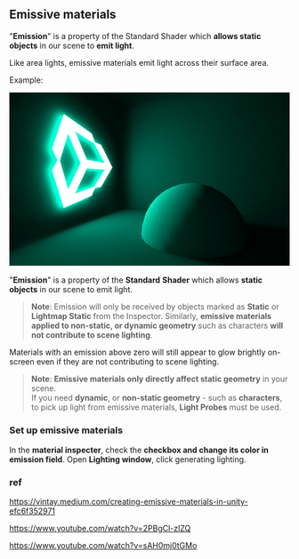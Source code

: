 ## Emissive materials
"**Emission**" is a property of the Standard Shader which **allows static objects** in our scene to **emit light**.
 
Like area lights, emissive materials emit light across their surface area.

Example:


![](./img/EmissiveMaterial.png)

"**Emission**" is a property of the **Standard** **Shader** which allows **static objects** in our scene to emit light. 

> **Note**: Emission will only be received by objects marked as **Static** or **Lightmap Static** from the Inspector. Similarly, **emissive materials applied to non-static, or dynamic geometry** such as characters **will not contribute to scene lighting**.

Materials with an emission above zero will still appear to glow brightly on-screen even if they are not contributing to scene lighting.

> **Note**: **Emissive materials only directly affect static geometry** in your scene. \
> If you need **dynamic**, or **non-static geometry** - such as **characters**, to pick up light from emissive materials, **Light Probes**
 must be used.
 
### Set up emissive materials
In the **material inspecter**, check the **checkbox and change its color in emission field**.
Open **Lighting window**, click generating lighting.
 
### ref
https://vintay.medium.com/creating-emissive-materials-in-unity-efc6f352971

https://www.youtube.com/watch?v=2PBgCl-zIZQ

https://www.youtube.com/watch?v=sAH0mj0tGMo

